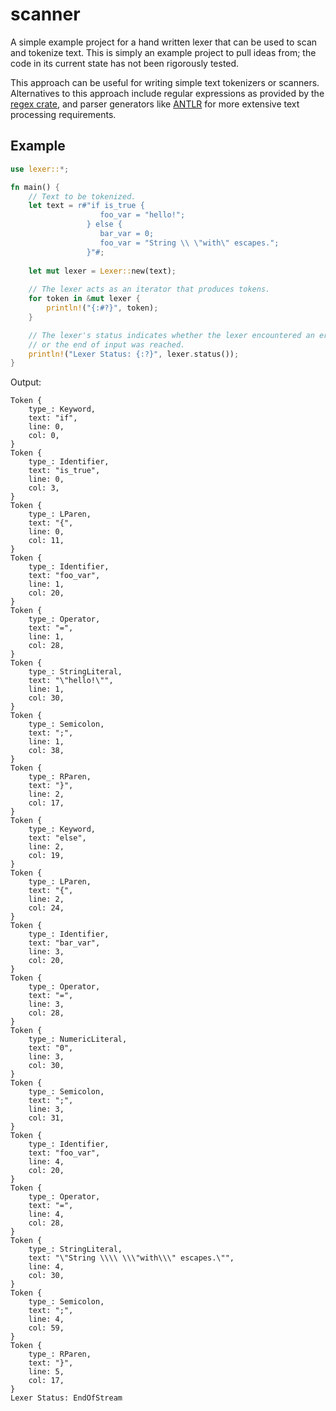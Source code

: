 # scanner
A simple example project for a hand written lexer that can be used to scan and 
tokenize text. This is simply an example project to pull ideas from; the code
in its current state has not been rigorously tested.

This approach can be useful for writing simple text tokenizers or scanners. 
Alternatives to this approach include regular expressions as provided by the 
[regex crate](https://docs.rs/regex/1.5.4/regex/), and parser generators like 
[ANTLR](https://docs.rs/antlr-rust/0.2.0/antlr_rust/) for more extensive
text processing requirements.

## Example

```rust
use lexer::*;

fn main() {
    // Text to be tokenized.
    let text = r#"if is_true {
                    foo_var = "hello!";
                 } else {
                    bar_var = 0;
                    foo_var = "String \\ \"with\" escapes.";
                 }"#;
                 
    let mut lexer = Lexer::new(text);
    
    // The lexer acts as an iterator that produces tokens.
    for token in &mut lexer {
        println!("{:#?}", token);
    }

    // The lexer's status indicates whether the lexer encountered an error
    // or the end of input was reached.
    println!("Lexer Status: {:?}", lexer.status());
}
```

Output:

```console
Token {
    type_: Keyword,
    text: "if",
    line: 0,
    col: 0,
}
Token {
    type_: Identifier,
    text: "is_true",
    line: 0,
    col: 3,
}
Token {
    type_: LParen,
    text: "{",
    line: 0,
    col: 11,
}
Token {
    type_: Identifier,
    text: "foo_var",
    line: 1,
    col: 20,
}
Token {
    type_: Operator,
    text: "=",
    line: 1,
    col: 28,
}
Token {
    type_: StringLiteral,
    text: "\"hello!\"",
    line: 1,
    col: 30,
}
Token {
    type_: Semicolon,
    text: ";",
    line: 1,
    col: 38,
}
Token {
    type_: RParen,
    text: "}",
    line: 2,
    col: 17,
}
Token {
    type_: Keyword,
    text: "else",
    line: 2,
    col: 19,
}
Token {
    type_: LParen,
    text: "{",
    line: 2,
    col: 24,
}
Token {
    type_: Identifier,
    text: "bar_var",
    line: 3,
    col: 20,
}
Token {
    type_: Operator,
    text: "=",
    line: 3,
    col: 28,
}
Token {
    type_: NumericLiteral,
    text: "0",
    line: 3,
    col: 30,
}
Token {
    type_: Semicolon,
    text: ";",
    line: 3,
    col: 31,
}
Token {
    type_: Identifier,
    text: "foo_var",
    line: 4,
    col: 20,
}
Token {
    type_: Operator,
    text: "=",
    line: 4,
    col: 28,
}
Token {
    type_: StringLiteral,
    text: "\"String \\\\ \\\"with\\\" escapes.\"",
    line: 4,
    col: 30,
}
Token {
    type_: Semicolon,
    text: ";",
    line: 4,
    col: 59,
}
Token {
    type_: RParen,
    text: "}",
    line: 5,
    col: 17,
}
Lexer Status: EndOfStream
```
